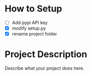 # How to Setup
- [ ] Add pypi API key
- [X] modify setup.py
- [X] rename project folder
# Project Description

Describe what your project does here.
